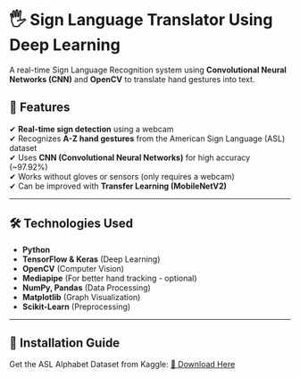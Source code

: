 # 🖐️ Sign Language Translator Using Deep Learning  
A real-time Sign Language Recognition system using **Convolutional Neural Networks (CNN)** and **OpenCV** to translate hand gestures into text.  

## 📌 Features  
✔ **Real-time sign detection** using a webcam  
✔ Recognizes **A-Z hand gestures** from the American Sign Language (ASL) dataset  
✔ Uses **CNN (Convolutional Neural Networks)** for high accuracy (~97.92%)  
✔ Works without gloves or sensors (only requires a webcam)  
✔ Can be improved with **Transfer Learning (MobileNetV2)**  

---

## 🛠️ Technologies Used  
- **Python**  
- **TensorFlow & Keras** (Deep Learning)  
- **OpenCV** (Computer Vision)  
- **Mediapipe** (For better hand tracking - optional)  
- **NumPy, Pandas** (Data Processing)  
- **Matplotlib** (Graph Visualization)  
- **Scikit-Learn** (Preprocessing)  

---

## 🚀 Installation Guide  
Get the ASL Alphabet Dataset from Kaggle:
[🔗 Download Here](https://www.kaggle.com/datasets/grassknoted/asl-alphabet)
